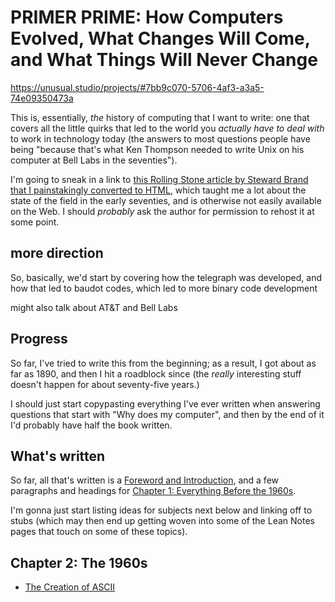 # PRIMER PRIME: How Computers Evolved, What Changes Will Come, and What Things Will Never Change

https://unusual.studio/projects/#7bb9c070-5706-4af3-a3a5-74e09350473a

This is, essentially, *the* history of computing that I want to write: one that covers all the little quirks that led to the world you *actually have to deal with* to work in technology today (the answers to most questions people have being "because that's what Ken Thompson needed to write Unix on his computer at Bell Labs in the seventies").

I'm going to sneak in a link to [this Rolling Stone article by Steward Brand that I painstakingly converted to HTML](https://github.com/stuartpb/spacewar-article), which taught me a lot about the state of the field in the early seventies, and is otherwise not easily available on the Web. I should *probably* ask the author for permission to rehost it at some point.

## more direction

So, basically, we'd start by covering how the telegraph was developed, and how that led to baudot codes, which led to more binary code development

might also talk about AT&T and Bell Labs

## Progress

So far, I've tried to write this from the beginning; as a result, I got about as far as 1890, and then I hit a roadblock since (the *really* interesting stuff doesn't happen for about seventy-five years.)

I should just start copypasting everything I've ever written when answering questions that start with "Why does my computer", and then by the end of it I'd probably have half the book written.

## What's written

So far, all that's written is a [Foreword and Introduction][], and a few paragraphs and headings for [Chapter 1: Everything Before the 1960s][Chapter 1].

I'm gonna just start listing ideas for subjects next below and linking off to stubs (which may then end up getting woven into some of the Lean Notes pages that touch on some of these topics).

## Chapter 2: The 1960s

- [The Creation of ASCII][]

[Foreword and Introduction]: 6d55f6fb-496b-40d9-9058-d5443e0917e7.md
[Chapter 1]: a179f84c-0e82-42e2-8b51-ba866242c786.md
[The Creation of ASCII]: 55eeb6e3-618a-4105-99dd-c57150bbcd29.md

